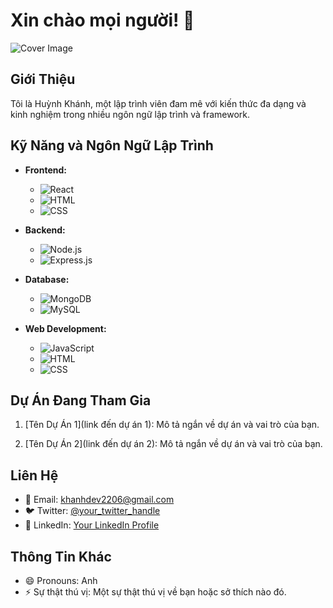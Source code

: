 # Xin chào mọi người! 👋

![Cover Image](url_to_your_cover_image.jpg)

## Giới Thiệu

Tôi là Huỳnh Khánh, một lập trình viên đam mê với kiến thức đa dạng và kinh nghiệm trong nhiều ngôn ngữ lập trình và framework.

## Kỹ Năng và Ngôn Ngữ Lập Trình

- **Frontend:**
  - ![React](https://img.shields.io/badge/React-61DAFB?style=for-the-badge&logo=react&logoColor=white)
  - ![HTML](https://img.shields.io/badge/HTML-E34F26?style=for-the-badge&logo=html5&logoColor=white)
  - ![CSS](https://img.shields.io/badge/CSS-1572B6?style=for-the-badge&logo=css3&logoColor=white)

- **Backend:**
  - ![Node.js](https://img.shields.io/badge/Node.js-43853D?style=for-the-badge&logo=node.js&logoColor=white)
  - ![Express.js](https://img.shields.io/badge/Express.js-000000?style=for-the-badge&logo=express&logoColor=white)

- **Database:**
  - ![MongoDB](https://img.shields.io/badge/MongoDB-47A248?style=for-the-badge&logo=mongodb&logoColor=white)
  - ![MySQL](https://img.shields.io/badge/MySQL-4479A1?style=for-the-badge&logo=mysql&logoColor=white)

- **Web Development:**
  - ![JavaScript](https://img.shields.io/badge/JavaScript-F7DF1E?style=for-the-badge&logo=javascript&logoColor=black)
  - ![HTML](https://img.shields.io/badge/HTML-E34F26?style=for-the-badge&logo=html5&logoColor=white)
  - ![CSS](https://img.shields.io/badge/CSS-1572B6?style=for-the-badge&logo=css3&logoColor=white)

## Dự Án Đang Tham Gia

1. [Tên Dự Án 1](link đến dự án 1): Mô tả ngắn về dự án và vai trò của bạn.

2. [Tên Dự Án 2](link đến dự án 2): Mô tả ngắn về dự án và vai trò của bạn.

## Liên Hệ

- 📧 Email: khanhdev2206@gmail.com
- 🐦 Twitter: [@your_twitter_handle](https://twitter.com/your_twitter_handle)
- 💼 LinkedIn: [Your LinkedIn Profile](https://www.linkedin.com/in/your-linkedin-profile)

## Thông Tin Khác

- 😄 Pronouns: Anh
- ⚡ Sự thật thú vị: Một sự thật thú vị về bạn hoặc sở thích nào đó.

